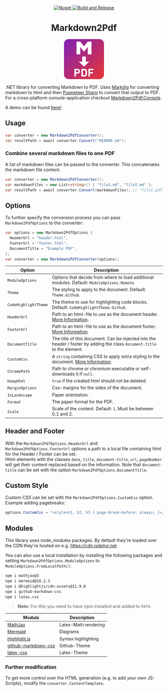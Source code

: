 <p align="center">
  <a href="https://www.nuget.org/packages/Markdown2Pdf" target="_blank">
    <img alt="Nuget" src="https://img.shields.io/nuget/v/Markdown2Pdf">
  </a>
  
  <a href="https://github.com/Flayms/Markdown2Pdf/actions/workflows/build-and-release.yml" target="_blank">
    <img src="https://github.com/Flayms/Markdown2Pdf/actions/workflows/build-and-release.yml/badge.svg?event=workflow_dispatch" alt="Build and Release" />
  </a>
</p>

<h1 align="center"> Markdown2Pdf</h1>

<p align="center">
  <img src="./assets/md2pdf.svg" alt="Logo" Width=128px/>
  <br>
</p>

.NET library for converting Markdown to PDF. Uses [Markdig](https://github.com/xoofx/markdig) for converting markdown to html and then [Puppeteer Sharp](https://github.com/hardkoded/puppeteer-sharp) to convert that output to PDF. For a cross-platform console-application checkout [Markdown2Pdf.Console](https://github.com/Flayms/Markdown2Pdf.Console).

A demo can be found [here!](./assets/demo.pdf)

## Usage

```cs
var converter = new Markdown2PdfConverter();
var resultPath = await converter.Convert("README.md");
```

### Combine several markdown files to one PDF

A list of markdown files can be passed to the converter. This concatenates the markdown file content.

```cs
var converter = new Markdown2PdfConverter();
var markdownFiles = new List<string>() { "file1.md", "file2.md" };
var resultPath = await converter.Convert(markdownFiles); // "file1.pdf"
```

## Options

To further specify the conversion process you can pass `Markdown2PdfOptions` to the converter:

```cs
var options = new Markdown2PdfOptions {
  HeaderUrl = "header.html",
  FooterUrl = "footer.html",
  DocumentTitle = "Example PDF",
};
var converter = new Markdown2PdfConverter(options);
```

| Option | Description |
| --- | --- |
| `ModuleOptions` | Options that decide from where to load additional modules. Default: `ModuleOptions.Remote`. |
| `Theme` |The styling to apply to the document. Default: `Theme.Github`. |
| `CodeHighlightTheme` | The theme to use for highlighting code blocks. Default: `CodeHighlightTheme.Github`. |
| `HeaderUrl` | Path to an html-file to use as the document header. [More Information](#header-and-footer). |
| `FooterUrl` | Path to an html-file to use as the document footer. [More Information](#header-and-footer). |
| `DocumentTitle` | The title of this document. Can be injected into the header / footer by adding the class `document-title` to the element. |
| `CustomCss` | A `string` containing CSS to apply extra styling to the document. [More Information](#custom-style).|
| `ChromePath` | Path to chrome or chromium executable or self-downloads it if `null`. |
| `KeepHtml` | `true` if the created html should not be deleted. |
| `MarginOptions` | Css-margins for the sides of the document. |
| `IsLandscape` | Paper orientation. |
| `Format` | The paper format for the PDF. |
| `Scale` | Scale of the content. Default: `1`. Must be between 0.1 and 2. |

## Header and Footer

With the `Markdown2PdfOptions.HeaderUrl` and `Markdown2PdfOptions.FooterUrl` options a path to a local file containing html for the Header / Footer can be set.  
Html-elements with the classes `date`, `title`, `document-title`, `url`, `pageNumber` will get their content replaced based on the information. Note that `document-title` can be set with the option `Markdown2PdfOptions.DocumentTitle`.

## Custom Style

Custom CSS can be set with the `Markdown2PdfOptions.CustomCss` option.
Example adding pagebreaks:
```cs
options.CustomCss = "<style>h1, h2, h3 { page-break-before: always; }</style>";
```


## Modules

This library uses node_modules packages.
By default they're loaded over the CDN they're hosted on e.g. https://cdn.jsdelivr.net.

You can also use a local installation by installing the following packages and setting `Markdown2PdfOptions.ModuleOptions` to `ModuleOptions.FromLocalPath()`:

```bash
npm i mathjax@3
npm i mermaid@10.2.3
npm i @highlightjs/cdn-assets@11.9.0
npm i github-markdown-css
npm i latex.css
```

> **Note:** For this you need to have *npm* installed and added to `PATH`.

| Module | Description |
| --- | --- |
| [MathJax](https://github.com/mathjax/MathJax) | Latex-Math rendering |
| [Mermaid](https://github.com/mermaid-js/mermaid) | Diagrams |
| [Highlight.js](https://github.com/highlightjs/highlight.js) | Syntax highlighting |
| [github-markdown-css](https://github.com/sindresorhus/github-markdown-css) | Github-Theme |
| [latex-css](https://github.com/vincentdoerig/latex-css) | Latex-Theme |

### Further modification

To get more control over the HTML generation (e.g. to add your own JS-Scripts), modify the `converter.ContentTemplate`.
